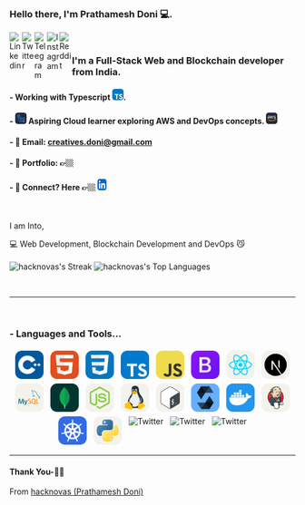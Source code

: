 ### Hello there, I'm Prathamesh Doni 💻.


<a href="https://www.linkedin.com/in/prathamesh-doni-15aab8209/">
  <img align="left" alt="Linkedin" width="22px" src="https://cdn.jsdelivr.net/npm/simple-icons@v3/icons/linkedin.svg" />
</a>
<a href="https://twitter.com/PrathameshDoni">
  <img align="left" alt="Twitter" width="22px" src="https://cdn.jsdelivr.net/npm/simple-icons@v3/icons/twitter.svg" />
</a>
<a href="https://t.me/Hacknovas">
  <img align="left" alt="Telegram" width="22px" src="https://cdn.jsdelivr.net/npm/simple-icons@v3/icons/telegram.svg" />
</a>
<a href="https://www.instagram.com/the_prathamesh_doni/">
  <img align="left" alt="Instagram" width="22px" src="https://cdn.jsdelivr.net/npm/simple-icons@v3/icons/instagram.svg" />
</a>
<a href="https://hub.docker.com/u/prathameshdoni">
  <img align="left" alt=" Reddit" width="22px" src="https://cdn.jsdelivr.net/npm/simple-icons@v3/icons/docker.svg" />
</a>

<br/>


### I'm a Full-Stack Web and Blockchain developer from India.


#### - Working with Typescript <code><img height="20" src="https://github.com/tandpfun/skill-icons/blob/main/icons/TypeScript.svg"></code>.

#### - <code><img src="https://github.com/tandpfun/skill-icons/blob/main/icons/GithubActions-Dark.svg" height="20"></code> Aspiring Cloud learner exploring AWS and DevOps concepts. <code><img src="https://github.com/tandpfun/skill-icons/blob/main/icons/AWS-Dark.svg" height="20"></code>

#### - 📧 Email: creatives.doni@gmail.com

#### - 🔎 Portfolio: 👉🏼 [](doniprathamesh.me/)

#### - 💬  Connect? Here 👉🏼 [<img height="20" width="16"  src="https://github.com/tandpfun/skill-icons/blob/main/icons/LinkedIn.svg" >](https://www.linkedin.com/in/prathamesh-doni-15aab8209/)


<br />


I am Into,

💻 Web Development, Blockchain Development and DevOps 😼
<br />
<br />
![hacknovas's Streak](https://github-readme-streak-stats.herokuapp.com/?user=hacknovas&theme=vue-dark&hide_border=true)
![hacknovas's Top Languages](https://github-readme-stats.vercel.app/api/top-langs/?username=hacknovas&theme=vue-dark&show_icons=true&hide_border=true&layout=compact)

<br />

*************

<br />

### - Languages and Tools...

<p align="center">
  <img src="https://github.com/tandpfun/skill-icons/blob/main/icons/CPP.svg"alt="Twitter" width="50px" style="vertical-align:top; margin:4px">
 <img src="https://github.com/tandpfun/skill-icons/blob/main/icons/HTML.svg" alt="Twitter" width="50px" style="vertical-align:top; margin:4px">
 <img src="https://github.com/tandpfun/skill-icons/blob/main/icons/CSS.svg" alt="Twitter" width="50px" style="vertical-align:top; margin:4px">
  <img src="https://github.com/tandpfun/skill-icons/blob/main/icons/TypeScript.svg" width="50px" alt="Twitter" style="vertical-align:top; margin:4px">
  <img src="https://github.com/tandpfun/skill-icons/blob/main/icons/JavaScript.svg" alt="Twitter" width="50px" style="vertical-align:top; margin:4px">
  <img src="https://github.com/tandpfun/skill-icons/blob/main/icons/Bootstrap.svg"alt="Twitter" width="50px" style="vertical-align:top; margin:4px">
  <img src="https://github.com/tandpfun/skill-icons/blob/main/icons/React-Light.svg" alt="Twitter" width="50px" style="vertical-align:top; margin:4px">
  <img src="https://github.com/tandpfun/skill-icons/blob/main/icons/NextJS-Light.svg" alt="Twitter" width="50px" style="vertical-align:top; margin:4px">
<!--   https://github.com/tandpfun/skill-icons/blob/main/icons/NextJS-Light.svg -->
  <img src="https://github.com/tandpfun/skill-icons/blob/main/icons/MySQL-Light.svg" alt="Twitter" width="50px" style="vertical-align:top; margin:4px">
  <img src="https://github.com/tandpfun/skill-icons/blob/main/icons/MongoDB.svg" alt="Twitter" width="50px" style="vertical-align:top; margin:4px">
  <img src="https://github.com/tandpfun/skill-icons/blob/main/icons/NodeJS-Light.svg" alt="Twitter" width="50px" style="vertical-align:top; margin:4px">
  <img src="https://github.com/tandpfun/skill-icons/blob/main/icons/Linux-Light.svg" alt="Twitter" width="50px" style="vertical-align:top; margin:4px">
  <img src="https://github.com/tandpfun/skill-icons/blob/main/icons/Bash-Light.svg" alt="Twitter" width="50px"  style="vertical-align:top; margin:4px">
  <img src="https://github.com/tandpfun/skill-icons/blob/main/icons/Solidity.svg" alt="Twitter" width="50px" style="vertical-align:top; margin:4px">
  <img src="https://github.com/tandpfun/skill-icons/blob/main/icons/Docker.svg" alt="Twitter" width="50px" style="vertical-align:top; margin:4px">
  <img src="https://github.com/tandpfun/skill-icons/blob/main/icons/Jenkins-Light.svg" alt="Twitter" width="50px" style="vertical-align:top; margin:4px">
  <img src="https://github.com/tandpfun/skill-icons/blob/main/icons/Kubernetes.svg" alt="Twitter" width="50px" style="vertical-align:top; margin:4px">
  <img src="https://github.com/tandpfun/skill-icons/blob/main/icons/Python-Light.svg" width="50px" alt="Twitter" style="vertical-align:top; margin:4px">
  <img src="https://cdn.jsdelivr.net/gh/devicons/devicon@latest/icons/hardhat/hardhat-original.svg" width="50px" alt="Twitter" style="vertical-align:top; margin:4px"/>
  <img src="https://cdn.jsdelivr.net/gh/devicons/devicon@latest/icons/amazonwebservices/amazonwebservices-plain-wordmark.svg" width="50px" alt="Twitter" style="vertical-align:top; margin:4px"/>
  <img src="https://cdn.jsdelivr.net/gh/devicons/devicon@latest/icons/nginx/nginx-original.svg" width="50px" alt="Twitter" style="vertical-align:top; margin:4px"/>
          
  
  
  

</p>



***********************************

#### Thank You-🙏🏼



From [hacknovas (Prathamesh Doni)](https://github.com/hacknovas)

